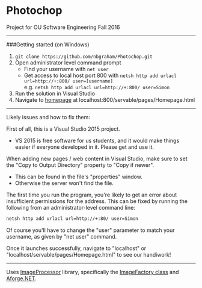 # Photochop
Project for OU Software Engineering Fall 2016

------
###Getting started (on Windows)

1. `git clone https://github.com/nbgraham/Photochop.git`
2. Open administrator level command prompt  
    - Find your username with `net user`
    - Get access to local host port 800 with `netsh http add urlacl url=http://+:800/ user=[username]`  
          e.g. `netsh http add urlacl url=http://+:800/ user=Simon`
3. Run the solution in Visual Studio
4. Navigate to [homepage](localhost:800/servable/pages/Homepage.html) at localhost:800/servable/pages/Homepage.html  

------
Likely issues and how to fix them:

First of all, this is a Visual Studio 2015 project.

- VS 2015 is free software for us students,
and it would make things easier if everyone
developed in it. Please get and use it.

When adding new pages / web content in Visual Studio, make sure to set the "Copy to Output Directory" property to "Copy if newer".
- This can be found in the file's "properties" window.
- Otherwise the server won't find the file.

The first time you run the program, you're likely to get an error about insufficient permissions for the address. This can be fixed by running the following from an administrator-level command line:
```sh
netsh http add urlacl url=http://+:80/ user=Simon
```
Of course you'll have to change the "user" parameter to match your username, as given by "net user" command.

Once it launches successfully, navigate to
"localhost"
or
"localhost/servable/pages/Homepage.html"
to see our handiwork!  

-----
Uses [ImageProcessor](http://imageprocessor.org) library, specifically the [ImageFactory class](http://imageprocessor.org/imageprocessor/imagefactory/) and [Aforge.NET](http://www.aforgenet.com/).
